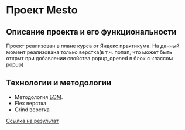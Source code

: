 # Проект Mesto
## Описание проекта и его функциональности
Проект реализован в плане курса от Яндекс практикума. На данный момент реализована только верстка(в т.ч. попап, что может быть открыт при добавлении свойства popup_opened в блок с классом popup)  
## Технологии и методологии

-  Методология [БЭМ](https://ru.bem.info/methodology/).
- Flex верстка
- Grind верстка

[Ссылка на результат](https://progifrogi.github.io/mesto/)